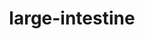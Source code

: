 ---
title: large-intestine
release_version: v1.3
hra_release_version:
  - v1.1
  - v1.2
  - v1.3
model_type: asct-b
description: '[Anatomical Structures, Cell Types, plus Biomarkers (ASCT+B) tables](https://hubmapconsortium.github.io/ccf/pages/ccf-anatomical-structures.html) aim to capture the nested *part_of* structure of anatomical human body parts, the typology of cells, and biomarkers used to identify cell types. The tables are authored and reviewed by an international team of experts.'
creators:
  - 0000-0002-0935-7300
  - 0000-0001-5675-3974
  - 0000-0002-0317-7608
project_leads:
  - 0000-0002-3321-6137
reviewers:
  - 0000-0003-3247-0798
  - 0000-0002-6826-8770
  - 0000-0001-7655-4833
creation_date: 2022-05-06T00:00:00
license: CC BY 4.0
publisher:  HuBMAP 
funder:  National Institutes of Health 
award_number:  OT2OD026671 
hubmap_id:  HBM494.RRLD.598 
datatable: ASCT-B_VH_Large_Intestine.csv
doi: https://doi.org/10.48539/HBM494.RRLD.598
---